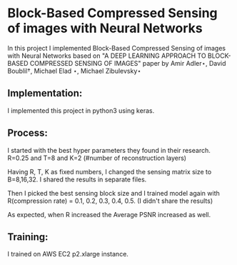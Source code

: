 # Block-Based Compressed Sensing of images with Neural Networks

In this project I implemented Block-Based Compressed Sensing of images with Neural Networks based on "A DEEP LEARNING APPROACH TO BLOCK-BASED COMPRESSED SENSING OF IMAGES" paper by Amir Adler⋆, David Boublil†, Michael Elad ⋆, Michael Zibulevsky⋆

## Implementation:
I implemented this project in python3 using keras.

## Process:
I started with the best hyper parameters they found in their research. R=0.25 and T=8 and K=2 (#number of reconstruction layers)

Having R, T, K as fixed numbers, I changed the sensing matrix size to B=8,16,32. I shared the results in separate files. 

Then I picked the best sensing block size and I trained model again with R(compression rate) = 0.1, 0.2, 0.3, 0.4, 0.5. (I didn't share the results)

As expected, when R increased the Average PSNR increased as well.


## Training:
I trained on AWS EC2 p2.xlarge instance.
